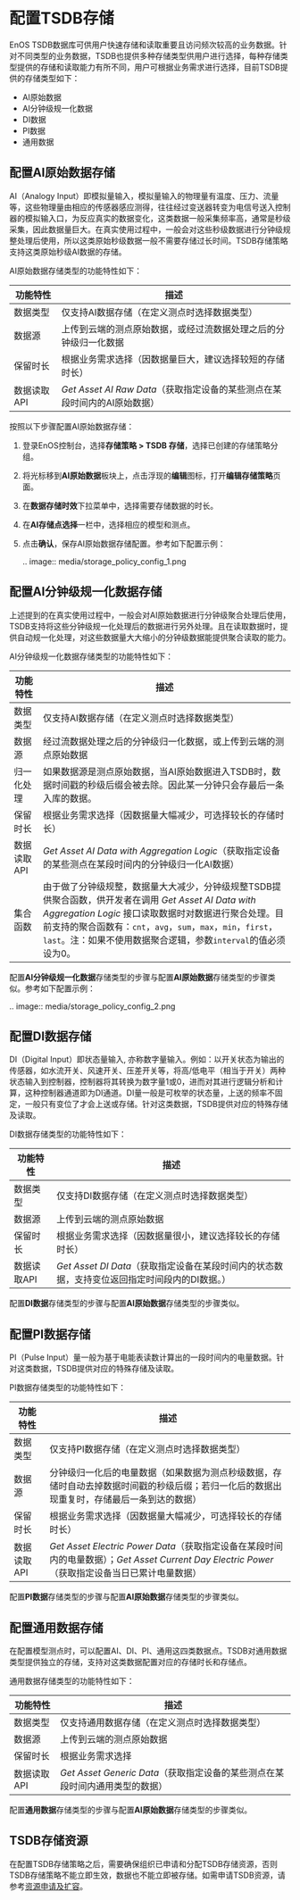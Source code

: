 # 配置TSDB存储
EnOS TSDB数据库可供用户快速存储和读取重要且访问频次较高的业务数据。针对不同类型的业务数据，TSDB也提供多种存储类型供用户进行选择，每种存储类型提供的存储和读取能力有所不同，用户可根据业务需求进行选择，目前TSDB提供的存储类型如下：
- AI原始数据
- AI分钟级规一化数据
- DI数据
- PI数据
- 通用数据

## 配置AI原始数据存储
AI（Analogy Input）即模拟量输入，模拟量输入的物理量有温度、压力、流量等，这些物理量由相应的传感器感应测得，往往经过变送器转变为电信号送入控制器的模拟输入口，为反应真实的数据变化，这类数据一般采集频率高，通常是秒级采集，因此数据量巨大。在真实使用过程中，一般会对这些秒级数据进行分钟级规整处理后使用，所以这类原始秒级数据一般不需要存储过长时间。TSDB存储策略支持这类原始秒级AI数据的存储。

AI原始数据存储类型的功能特性如下：

| 功能特性    | 描述                                                         |
| ----------- | ------------------------------------------------------------ |
| 数据类型    | 仅支持AI数据存储（在定义测点时选择数据类型）                 |
| 数据源      | 上传到云端的测点原始数据，或经过流数据处理之后的分钟级归一化数据 |
| 保留时长    | 根据业务需求选择（因数据量巨大，建议选择较短的存储时长）     |
| 数据读取API | *Get Asset AI Raw Data*（获取指定设备的某些测点在某段时间内的AI原始数据） |

按照以下步骤配置AI原始数据存储：

1. 登录EnOS控制台，选择**存储策略 > TSDB 存储**，选择已创建的存储策略分组。

2. 将光标移到**AI原始数据**板块上，点击浮现的**编辑**图标，打开**编辑存储策略**页面。

3. 在**数据存储时效**下拉菜单中，选择需要存储数据的时长。

4. 在**AI存储点选择**一栏中，选择相应的模型和测点。

5. 点击**确认**，保存AI原始数据存储配置。参考如下配置示例：

   .. image:: media/storage_policy_config_1.png

## 配置AI分钟级规一化数据存储
上述提到的在真实使用过程中，一般会对AI原始数据进行分钟级聚合处理后使用，TSDB支持将这些分钟级规一化处理后的数据进行另外处理。且在读取数据时，提供自动规一化处理，对这些数据量大大缩小的分钟级数据能提供聚合读取的能力。

AI分钟级规一化数据存储类型的功能特性如下：

| 功能特性    | 描述                                                         |
| ----------- | ------------------------------------------------------------ |
| 数据类型    | 仅支持AI数据存储（在定义测点时选择数据类型）                 |
| 数据源      | 经过流数据处理之后的分钟级归一化数据，或上传到云端的测点原始数据 |
| 归一化处理  | 如果数据源是测点原始数据，当AI原始数据进入TSDB时，数据时间戳的秒级后缀会被去除。因此某一分钟只会存最后一条入库的数据。 |
| 保留时长    | 根据业务需求选择（因数据量大幅减少，可选择较长的存储时长）   |
| 数据读取API | *Get Asset AI Data with Aggregation Logic*（获取指定设备的某些测点在某段时间内的分钟级归一化AI数据） |
| 集合函数    | 由于做了分钟级规整，数据量大大减少，分钟级规整TSDB提供聚合函数，供开发者在调用 *Get Asset AI Data with Aggregation Logic* 接口读取数据时对数据进行聚合处理。目前支持的聚合函数有：`cnt`，`avg`，`sum`，`max`，`min`，`first`，`last`。注：如果不使用数据聚合逻辑，参数`interval`的值必须设为0。 |

配置**AI分钟级规一化数据**存储类型的步骤与配置**AI原始数据**存储类型的步骤类似。参考如下配置示例：

.. image:: media/storage_policy_config_2.png

## 配置DI数据存储
DI（Digital Input）即状态量输入, 亦称数字量输入。例如：以开关状态为输出的传感器，如水流开关、风速开关、压差开关等，将高/低电平（相当于开关）两种状态输入到控制器，控制器将其转换为数字量1或0，进而对其进行逻辑分析和计算，这种控制器通道即为DI通道。DI量一般是可枚举的状态量，上送的频率不固定，一般只有变位了才会上送或存储。针对这类数据，TSDB提供对应的特殊存储及读取。

DI数据存储类型的功能特性如下：

| 功能特性    | 描述                                                         |
| ----------- | ------------------------------------------------------------ |
| 数据类型    | 仅支持DI数据存储（在定义测点时选择数据类型）                 |
| 数据源      | 上传到云端的测点原始数据                                     |
| 保留时长    | 根据业务需求选择（因数据量很小，建议选择较长的存储时长）     |
| 数据读取API | *Get Asset DI Data*（获取指定设备在某段时间内的状态数据，支持变位返回指定时间段内的DI数据。） |

配置**DI数据**存储类型的步骤与配置**AI原始数据**存储类型的步骤类似。

## 配置PI数据存储

PI（Pulse Input）量一般为基于电能表读数计算出的一段时间内的电量数据。针对这类数据，TSDB提供对应的特殊存储及读取。

PI数据存储类型的功能特性如下：

| 功能特性    | 描述                                                         |
| ----------- | ------------------------------------------------------------ |
| 数据类型    | 仅支持PI数据存储（在定义测点时选择数据类型）                 |
| 数据源      | 分钟级归一化后的电量数据（如果数据为测点秒级数据，存储时自动去掉数据时间戳的秒级后缀；若归一化后的数据出现重复时，存储最后一条到达的数据） |
| 保留时长    | 根据业务需求选择（因数据量大幅减少，可选择较长的存储时长）   |
| 数据读取API | *Get Asset Electric Power Data*（获取指定设备在某段时间内的电量数据）；*Get Asset Current Day Electric Power*（获取指定设备当日已累计电量数据） |

配置**PI数据**存储类型的步骤与配置**AI原始数据**存储类型的步骤类似。

## 配置通用数据存储

在配置模型测点时，可以配置AI、DI、PI、通用这四类数据点。TSDB对通用数据类型提供独立的存储，支持对这类数据配置对应的存储时长和存储点。

通用数据存储类型的功能特性如下：

| 功能特性    | 描述                                                         |
| ----------- | ------------------------------------------------------------ |
| 数据类型    | 仅支持通用数据存储（在定义测点时选择数据类型）               |
| 数据源      | 上传到云端的测点原始数据                                     |
| 保留时长    | 根据业务需求选择                                             |
| 数据读取API | *Get Asset Generic Data*（获取指定设备的某些测点在某段时间内通用类型的数据） |

配置**通用数据**存储类型的步骤与配置**AI原始数据**存储类型的步骤类似。



## TSDB存储资源

在配置TSDB存储策略之后，需要确保组织已申请和分配TSDB存储资源，否则TSDB存储策略不能立即生效，数据也不能立即被存储。如需申请TSDB资源，请参考[资源申请及扩容](/docs/enos/zh_CN/latest/resourcemanagement/getstarted.html)。

<!--end-->